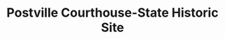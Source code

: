 ---
layout: repo
title: "Postville Courthouse-State Historic Site"
id: 15936
permalink: repos/15936/
---